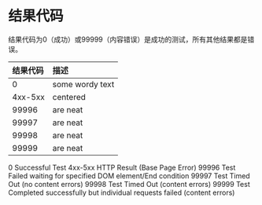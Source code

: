 # 结果代码
结果代码为0（成功）或99999（内容错误）是成功的测试，所有其他结果都是错误。

| 结果代码 | 描述  |
| :------------ |:---------------|
| 0      | some wordy text |
| 4xx-5xx      | centered        |
| 99996 | are neat        |
| 99997 | are neat        |
| 99998 | are neat        |
| 99999 | are neat        |

0	Successful Test
4xx-5xx	HTTP Result (Base Page Error)
99996	Test Failed waiting for specified DOM element/End condition
99997	Test Timed Out (no content errors)
99998	Test Timed Out (content errors)
99999	Test Completed successfully but individual requests failed (content errors)